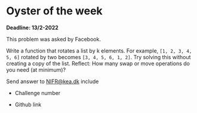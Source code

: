 # Oyster of the week

**Deadline: 13/2-2022**

This problem was asked by Facebook.

Write a function that rotates a list by k elements. For example, `[1, 2, 3, 4, 5, 6]` rotated by two becomes `[3, 4, 5, 6, 1, 2]`. Try solving this without creating a copy of the list. Reflect: How many swap or move operations do you need (at minimum)?

Send answer to NIFR@kea.dk include

- Challenge number

- Github link